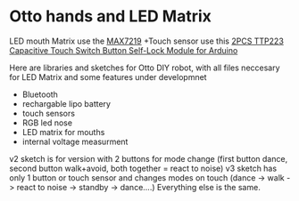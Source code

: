 # Otto hands and LED Matrix

LED mouth Matrix use the [MAX7219](https://es.aliexpress.com/item/1pcs-MAX7219-dot-matrix-module-microcontroller-module-display-module-finished-goods/32725083862.html?spm=2114.search0104.3.97.cyRMWM&ws_ab_test=searchweb0_0%2Csearchweb201602_2_10152_10065_10151_10068_5460011_10307_10301_10303_10137_10060_10155_10154_10056_10055_10054_5470020_10059_100031_10099_10103_10102_10052_10053_10142_10107_10050_10051_5380020_10326_10084_10083_10080_10082_10081_10110_10111_10112_10113_10114_10179_10312_10313_10314_10078_10079_10073_5540020%2Csearchweb201603_2%2CppcSwitch_4&btsid=a23e196a-27ae-44de-9cd0-4252f0e1a4c3&algo_expid=f2ef828c-d2ef-43a0-abc1-84d06ab3babd-12&algo_pvid=f2ef828c-d2ef-43a0-abc1-84d06ab3babd)
+Touch sensor use this [2PCS TTP223 Capacitive Touch Switch Button Self-Lock Module for Arduino](http://www.ebay.com/itm/2PCS-TTP223-Capacitive-Touch-Switch-Button-Self-Lock-Module-for-Arduino/131662428748?ssPageName=STRK%3AMEBIDX%3AIT&_trksid=p2057872.m2749.l2649)

Here are libraries and sketches for Otto DIY robot, with all files neccesary for LED Matrix and some features under developmnet

- Bluetooth
- rechargable lipo battery
- touch sensors
- RGB led nose
- LED matrix for mouths
- internal voltage measurment

v2 sketch is for version with 2 buttons for mode change (first button dance, second button walk+avoid, both together = react to noise)
v3 sketch has only 1 button or touch sensor and changes modes on touch (dance -> walk -> react to noise -> standby -> dance....)
Everything else is the same.
